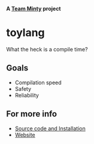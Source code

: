 **A [Team Minty](https://github.com/teamminty) project**

# toylang
What the heck is a compile time?

## Goals
- Compilation speed
- Safety
- Reliability

## For more info
- [Source code and Installation](https://github.com/toy-lang/toy)
- [Website](https://toy-lang.github.io/)
